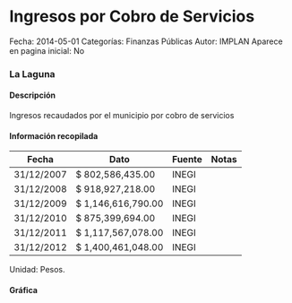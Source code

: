 Ingresos por Cobro de Servicios
=====

Fecha: 2014-05-01
Categorías: Finanzas Públicas
Autor: IMPLAN
Aparece en pagina inicial: No

### La Laguna

#### Descripción

Ingresos recaudados por el municipio por cobro de servicios

<!-- break -->

#### Información recopilada

<table class="table table-hover table-bordered matriz">
  <thead>
    <tr><th>Fecha</th><th>Dato</th><th>Fuente</th><th>Notas</th></tr>
  </thead>
  <tbody>
    <tr><td class="centrado">31/12/2007</td><td class="derecha">$ 802,586,435.00</td><td>INEGI</td><td></td></tr>
    <tr><td class="centrado">31/12/2008</td><td class="derecha">$ 918,927,218.00</td><td>INEGI</td><td></td></tr>
    <tr><td class="centrado">31/12/2009</td><td class="derecha">$ 1,146,616,790.00</td><td>INEGI</td><td></td></tr>
    <tr><td class="centrado">31/12/2010</td><td class="derecha">$ 875,399,694.00</td><td>INEGI</td><td></td></tr>
    <tr><td class="centrado">31/12/2011</td><td class="derecha">$ 1,117,567,078.00</td><td>INEGI</td><td></td></tr>
    <tr><td class="centrado">31/12/2012</td><td class="derecha">$ 1,400,461,048.00</td><td>INEGI</td><td></td></tr>
  </tbody>
</table>

Unidad: Pesos.

#### Gráfica

<div id="Morrisvyzeovgt" class="grafica"></div>
  <script>
  new Morris.Line({
    element: 'Morrisvyzeovgt',
    data: [
      { fecha: '2007-12-31', dato: 802586435.00 },
      { fecha: '2008-12-31', dato: 918927218.00 },
      { fecha: '2009-12-31', dato: 1146616790.00 },
      { fecha: '2010-12-31', dato: 875399694.00 },
      { fecha: '2011-12-31', dato: 1117567078.00 },
      { fecha: '2012-12-31', dato: 1400461048.00 }
    ],
    xkey: 'fecha',
    ykeys: ['dato'],
    labels: ['Dato'],
    lineColors: ['#FF5B02'],
    xLabelFormat: function(d) {
      return d.getDate()+'/'+(d.getMonth()+1)+'/'+d.getFullYear();
    },
    dateFormat: function (ts) {
      var d = new Date(ts);
      return d.getDate() + '/' + (d.getMonth() + 1) + '/' + d.getFullYear();
    }
  });
  </script>
